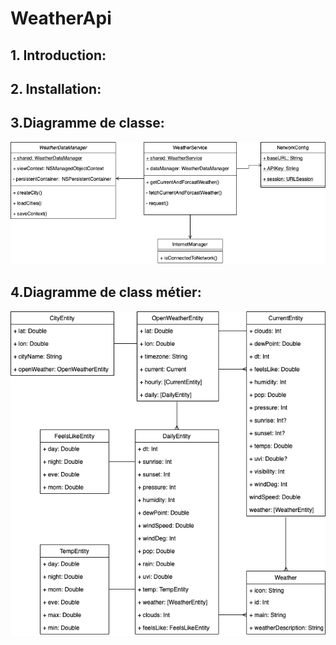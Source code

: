 # WeatherApi
## 1. Introduction:

## 2. Installation: 

## 3.Diagramme de classe:

![image1](./images/class_diagram.png)

## 4.Diagramme de class métier:

![image2](./images/business_level.png)
